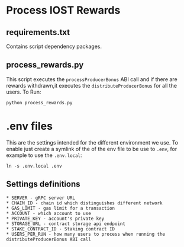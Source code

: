# Process IOST Rewards

## requirements.txt

Contains script dependency packages.

## process_rewards.py

This script executes the `processProducerBonus` ABI call and if there are rewards withdrawn,it executes the `distributeProducerBonus` for all the users. To Run:

```
python process_rewards.py
```

# .env files

This are the settings intended for the different environment we use. To enable just create a symlink of the of the env file to be use to `.env`, for example to use the `.env.local`:

```
ln -s .env.local .env 
```

## Settings definitions
    
    * SERVER - gRPC server URL 
    * CHAIN_ID - chain id which distinguishes different network
    * GAS_LIMIT - gas limit for a transaction
    * ACCOUNT - which account to use
    * PRIVATE_KEY - account's private key
    * STORAGE_URL - contract storage api endpoint
    * STAKE_CONTRACT_ID - Staking contract ID
    * USERS_PER_RUN - how many users to process when running the distributeProducerBonus ABI call